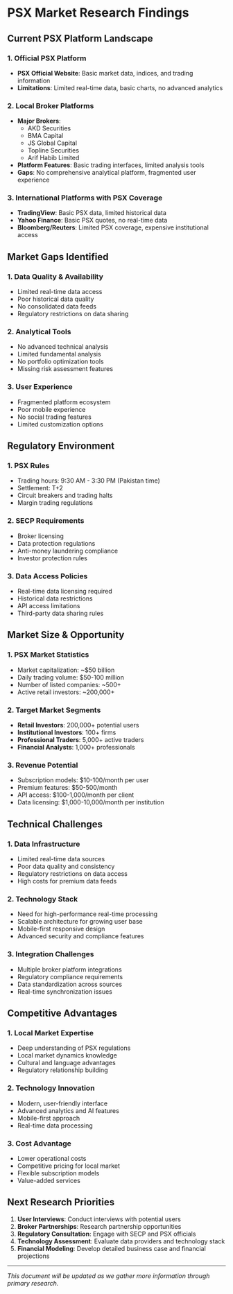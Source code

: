 # PSX Market Research Findings

## Current PSX Platform Landscape

### 1. Official PSX Platform
- **PSX Official Website**: Basic market data, indices, and trading information
- **Limitations**: Limited real-time data, basic charts, no advanced analytics

### 2. Local Broker Platforms
- **Major Brokers**: 
  - AKD Securities
  - BMA Capital
  - JS Global Capital
  - Topline Securities
  - Arif Habib Limited
- **Platform Features**: Basic trading interfaces, limited analysis tools
- **Gaps**: No comprehensive analytical platform, fragmented user experience

### 3. International Platforms with PSX Coverage
- **TradingView**: Basic PSX data, limited historical data
- **Yahoo Finance**: Basic PSX quotes, no real-time data
- **Bloomberg/Reuters**: Limited PSX coverage, expensive institutional access

## Market Gaps Identified

### 1. Data Quality & Availability
- Limited real-time data access
- Poor historical data quality
- No consolidated data feeds
- Regulatory restrictions on data sharing

### 2. Analytical Tools
- No advanced technical analysis
- Limited fundamental analysis
- No portfolio optimization tools
- Missing risk assessment features

### 3. User Experience
- Fragmented platform ecosystem
- Poor mobile experience
- No social trading features
- Limited customization options

## Regulatory Environment

### 1. PSX Rules
- Trading hours: 9:30 AM - 3:30 PM (Pakistan time)
- Settlement: T+2
- Circuit breakers and trading halts
- Margin trading regulations

### 2. SECP Requirements
- Broker licensing
- Data protection regulations
- Anti-money laundering compliance
- Investor protection rules

### 3. Data Access Policies
- Real-time data licensing required
- Historical data restrictions
- API access limitations
- Third-party data sharing rules

## Market Size & Opportunity

### 1. PSX Market Statistics
- Market capitalization: ~$50 billion
- Daily trading volume: $50-100 million
- Number of listed companies: ~500+
- Active retail investors: ~200,000+

### 2. Target Market Segments
- **Retail Investors**: 200,000+ potential users
- **Institutional Investors**: 100+ firms
- **Professional Traders**: 5,000+ active traders
- **Financial Analysts**: 1,000+ professionals

### 3. Revenue Potential
- Subscription models: $10-100/month per user
- Premium features: $50-500/month
- API access: $100-1,000/month per client
- Data licensing: $1,000-10,000/month per institution

## Technical Challenges

### 1. Data Infrastructure
- Limited real-time data sources
- Poor data quality and consistency
- Regulatory restrictions on data access
- High costs for premium data feeds

### 2. Technology Stack
- Need for high-performance real-time processing
- Scalable architecture for growing user base
- Mobile-first responsive design
- Advanced security and compliance features

### 3. Integration Challenges
- Multiple broker platform integrations
- Regulatory compliance requirements
- Data standardization across sources
- Real-time synchronization issues

## Competitive Advantages

### 1. Local Market Expertise
- Deep understanding of PSX regulations
- Local market dynamics knowledge
- Cultural and language advantages
- Regulatory relationship building

### 2. Technology Innovation
- Modern, user-friendly interface
- Advanced analytics and AI features
- Mobile-first approach
- Real-time data processing

### 3. Cost Advantage
- Lower operational costs
- Competitive pricing for local market
- Flexible subscription models
- Value-added services

## Next Research Priorities

1. **User Interviews**: Conduct interviews with potential users
2. **Broker Partnerships**: Research partnership opportunities
3. **Regulatory Consultation**: Engage with SECP and PSX officials
4. **Technology Assessment**: Evaluate data providers and technology stack
5. **Financial Modeling**: Develop detailed business case and financial projections

---

*This document will be updated as we gather more information through primary research.*
